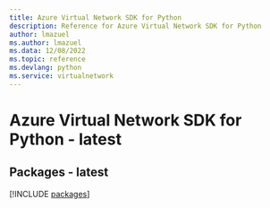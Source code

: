 ```yaml
---
title: Azure Virtual Network SDK for Python
description: Reference for Azure Virtual Network SDK for Python
author: lmazuel
ms.author: lmazuel
ms.data: 12/08/2022
ms.topic: reference
ms.devlang: python
ms.service: virtualnetwork
---
```

# Azure Virtual Network SDK for Python - latest
## Packages - latest
[!INCLUDE [packages](virtual-network-index.md)]